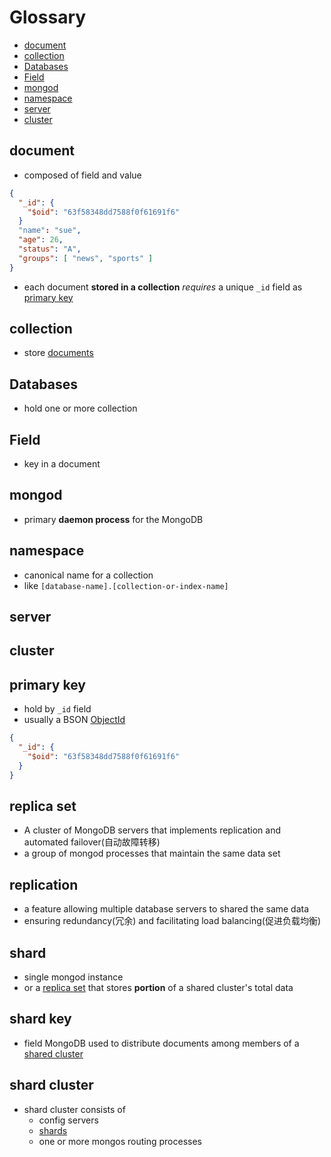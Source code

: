 # Glossary

- [document](#document)
- [collection](#collection)
- [Databases](#databases)
- [Field](#field)
- [mongod](#mongod)
- [namespace](#namespace)
- [server](#server)
- [cluster](#cluster)

## document

- composed of field and value

```json
{
  "_id": {
    "$oid": "63f58348dd7588f0f61691f6"
  }
  "name": "sue",
  "age": 26,
  "status": "A",
  "groups": [ "news", "sports" ]
}
```

- each document **stored in a collection** *requires* a unique `_id` field as [primary key](#primary-key)

## collection

- store [documents](#document)

## Databases

- hold one or more collection

## Field

- key in a document

## mongod

- primary **daemon process** for the MongoDB

## namespace

- canonical name for a collection
- like `[database-name].[collection-or-index-name]`

## server

## cluster

## primary key

- hold by `_id` field
- usually a BSON [ObjectId](mongodb-bson.md#objectid)

```json
{
  "_id": {
    "$oid": "63f58348dd7588f0f61691f6"
  }
}
```

## replica set

- A cluster of MongoDB servers that implements replication and automated failover(自动故障转移)
- a group of mongod processes that maintain the same data set

## replication

- a feature allowing multiple database servers to shared the same data
- ensuring redundancy(冗余) and facilitating load balancing(促进负载均衡)

## shard

- single mongod instance
- or a [replica set](#replica-set) that stores **portion** of a shared cluster's total data

## shard key

- field MongoDB used to distribute documents among members of a [shared cluster](#shard-cluster)

## shard cluster

- shard cluster consists of
  - config servers
  - [shards](#shard)
  - one or more mongos routing processes


